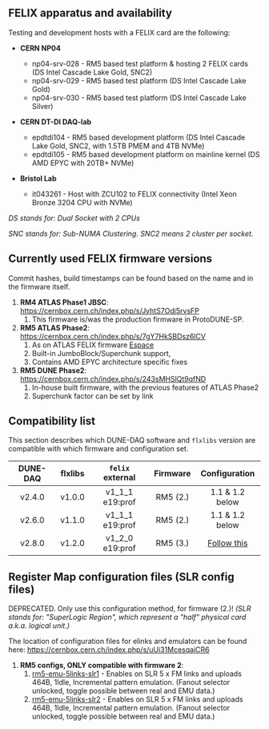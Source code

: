## FELIX apparatus and availability
Testing and development hosts with a FELIX card are the following:
* **CERN NP04**
   * np04-srv-028 - RM5 based test platform & hosting 2 FELIX cards (DS Intel Cascade Lake Gold, SNC2)
   * np04-srv-029 - RM5 based test platform (DS Intel Cascade Lake Gold) 
   * np04-srv-030 - RM5 based test platform (DS Intel Cascade Lake Silver)

* **CERN DT-DI DAQ-lab**
   * epdtdi104 - RM5 based development platform (DS Intel Cascade Lake Gold, SNC2, with 1.5TB PMEM and 4TB NVMe)
   * epdtdi105 - RM5 based development platform on mainline kernel (DS AMD EPYC with 20TB+ NVMe)

* **Bristol Lab**
   * it043261 - Host with ZCU102 to FELIX connectivity (Intel Xeon Bronze 3204 CPU with NVMe)

_DS stands for: Dual Socket with 2 CPUs_

_SNC stands for: Sub-NUMA Clustering. SNC2 means 2 cluster per socket._

<a name="firmware_versions"></a>
## Currently used FELIX firmware versions
Commit hashes, build timestamps can be found based on the name and in the firmware itself.

1. **RM4 ATLAS Phase1 JBSC**: https://cernbox.cern.ch/index.php/s/JyhtS7Odj5rvsFP
   1. This firmware is/was the production firmware in ProtoDUNE-SP.
2. **RM5 ATLAS Phase2**: https://cernbox.cern.ch/index.php/s/7gY7HkSBDsz6lCV 
   1. As on ATLAS FELIX firmware [Espace](https://espace.cern.ch/ATLAS-FELIX/Shared%20Documents/Bitfiles_development/FLX712_FULLMODE_24CH_CLKSELECT_GIT_phase2-FLX-1368_PEXInitForEPYC_rm-5.0_1070_201113_11_29.tar.gz) 
   2. Built-in JumboBlock/Superchunk support,
   3. Contains AMD EPYC architecture specific fixes
3. **RM5 DUNE Phase2**: https://cernbox.cern.ch/index.php/s/243sMHSlQt9qfND
   1. In-house built firmware, with the previous features of ATLAS Phase2
   2. Superchunk factor can be set by link

<a name="compatibility_list"></a>
## Compatibility list
This section describes which DUNE-DAQ software and `flxlibs` version are compatible with which firmware and configuration set.

   | DUNE-DAQ      | flxlibs       | `felix` external | Firmware     | Configuration |
   |:-------------:|:-------------:|:----------------:|:------------:|:-------------:|
   |  v2.4.0       | v1.0.0        | v1_1_1 e19:prof  | RM5 (2.)     | 1.1 & 1.2 below |
   |  v2.6.0       | v1.1.0        | v1_1_1 e19:prof  | RM5 (2.)     | 1.1 & 1.2 below |
   |  v2.8.0       | v1.2.0        | v1_2_0 e19:prof  | RM5 (3.)     | [Follow this](Enabling-links-and-setting-the-superchunk-factor.md) |


## Register Map configuration files (SLR config files)
DEPRECATED. Only use this configuration method, for firmware (2.)!
_(SLR stands for: "SuperLogic Region", which represent a "half" physical card a.k.a. logical unit.)_

The location of configuration files for elinks and emulators can be found here: https://cernbox.cern.ch/index.php/s/uUi31McesqajCR6

1. **RM5 configs, ONLY compatible with firmware 2**:
   1. [rm5-emu-5links-slr1](https://cernbox.cern.ch/index.php/s/o1u6HLtpS6yC0OZ/download) - Enables on SLR 5 x FM links and uploads 464B, 1Idle, Incremental pattern emulation. (Fanout selector unlocked, toggle possible between real and EMU data.)
   2. [rm5-emu-5links-slr2](https://cernbox.cern.ch/index.php/s/tUSn0gjehHfvca7/download) - Enables on SLR 5 x FM links and uploads 464B, 1Idle, Incremental pattern emulation. (Fanout selector unlocked, toggle possible between real and EMU data.)
